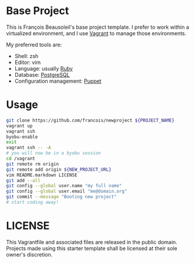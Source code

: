 # Base Project

This is François Beausoleil's base project template. I prefer to work within a virtualized environment, and I use [Vagrant](https://vagrantup.com/) to manage those environments.

My preferred tools are:

* Shell: zsh
* Editor: vim
* Language: usually [Ruby](https://ruby-lang.org/)
* Database: [PostgreSQL](https://www.postgresql.org/)
* Configuration management: [Puppet](https://puppet.com/)

# Usage

```sh
git clone https://github.com/francois/newproject ${PROJECT_NAME}
vagrant up
vagrant ssh
byobu-enable
exit
vagrant ssh -- -A
# you will now be in a byobu session
cd /vagrant
git remote rm origin
git remote add origin ${NEW_PROJECT_URL}
vim README.markdown LICENSE
git add --all
git config --global user.name "my full name"
git config --global user.email "me@domain.org"
git commit --message "Booting new project"
# start coding away!
```

# LICENSE

This Vagrantfile and associated files are released in the public domain.
Projects made using this starter template shall be licensed at their sole owner's discretion.
